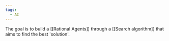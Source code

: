 ```yaml
---
tags:
  - AI
---
```

The goal is to build a [[Rational Agents]] through a [[Search algorithm]] that aims to find the best 'solution'. 
